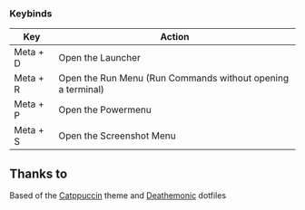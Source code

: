 ### Keybinds
Key | Action |
|---|---|
|Meta + D | Open the Launcher |
|Meta + R| Open the Run Menu (Run Commands without opening a terminal)|
|Meta + P | Open the Powermenu |
|Meta + S | Open the Screenshot Menu |

## Thanks to
Based of the [Catppuccin](https://github.com/catppuccin/rofi) theme and [Deathemonic](https://github.com/Deathemonic) dotfiles
